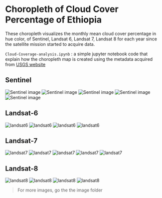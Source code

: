 # Choropleth of Cloud Cover Percentage of Ethiopia

These choropleth visualizes the monthly mean cloud cover percentage in hue color, of Sentinel, Landsat 6, Landsat 7, Landsat 8 for each year since the satellite mission started to acquire data. 

`Cloud-Coverage-analysis.ipynb` : a simple jupyter notebook code that explain how the choropleth map is created using the metadata acquired from [USGS website](https://earthexplorer.usgs.gov/)

## Sentinel 

![Sentinel image](Sentinel/cloud_coverage_2015.png)
![Sentinel image](Sentinel/cloud_coverage_2016.png)
![Sentinel image](Sentinel/cloud_coverage_2017.png)
![Sentinel image](Sentinel/cloud_coverage_2018.png)
![Sentinel image](Sentinel/cloud_coverage_2018.png)

## Landsat-6

![landsat6](Landsat6/landsat_coverage_2008.png)
![landsat6](Landsat6/landsat_coverage_2009.png)
![landsat6](Landsat6/landsat_coverage_2010.png)
![landsat6](Landsat6/landsat_coverage_2011.png)

## Landsat-7

![landsat7](Landsat7/landsat7_coverage_2000.png)
![landsat7](Landsat7/landsat7_coverage_2005.png)
![landsat7](Landsat7/landsat7_coverage_2006.png)
![landsat7](Landsat7/landsat7_coverage_2007.png)
![landsat7](Landsat7/landsat7_coverage_2019.png)

## Landsat-8

![landsat8](Landsat8/landsat_coverage_2013.png)
![landsat8](Landsat8/landsat_coverage_2014.png)
![landsat8](Landsat8/landsat_coverage_2015.png)
![landsat8](Landsat8/landsat_coverage_2016.png)


> For more images, go the the image folder
